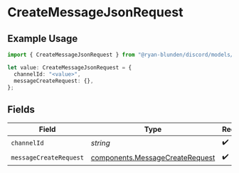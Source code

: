 # CreateMessageJsonRequest

## Example Usage

```typescript
import { CreateMessageJsonRequest } from "@ryan-blunden/discord/models/operations";

let value: CreateMessageJsonRequest = {
  channelId: "<value>",
  messageCreateRequest: {},
};
```

## Fields

| Field                                                                              | Type                                                                               | Required                                                                           | Description                                                                        |
| ---------------------------------------------------------------------------------- | ---------------------------------------------------------------------------------- | ---------------------------------------------------------------------------------- | ---------------------------------------------------------------------------------- |
| `channelId`                                                                        | *string*                                                                           | :heavy_check_mark:                                                                 | N/A                                                                                |
| `messageCreateRequest`                                                             | [components.MessageCreateRequest](../../models/components/messagecreaterequest.md) | :heavy_check_mark:                                                                 | N/A                                                                                |